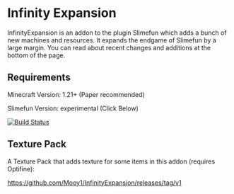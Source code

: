 # Infinity Expansion

InfinityExpansion is an addon to the plugin Slimefun which adds a bunch of new machines and resources. 
It expands the endgame of Slimefun by a large margin.
You can read about recent changes and additions at the bottom of the page.

## Requirements

Minecraft Version: 1.21+ (Paper recommended)

Slimefun Version: experimental (Click Below)

[![Build Status](https://thebusybiscuit.github.io/builds/TheBusyBiscuit/Slimefun4/master/badge.svg)](https://thebusybiscuit.github.io/builds/TheBusyBiscuit/Slimefun4/master/)

## Texture Pack

A Texture Pack that adds texture for some items in this addon (requires Optifine):

https://github.com/Mooy1/InfinityExpansion/releases/tag/v1
